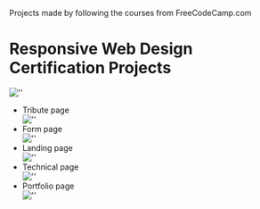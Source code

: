Projects made by following the courses from FreeCodeCamp.com
# Responsive Web Design Certification Projects
 
![''](./certifications/Responsive-Web-Design-Certification.png)

* Tribute page<br>
    ![''](./Responsive-Web-Design-Certification/tribute-project/tribute-design.png)
* Form page<br>
    ![''](./Responsive-Web-Design-Certification/form-project/form-design.png)
* Landing page<br>
    ![''](./Responsive-Web-Design-Certification/landing-project/landing-design.png)
* Technical page<br>
    ![''](./Responsive-Web-Design-Certification/technical-project/technical-design.png)
* Portfolio page<br>
    ![''](./Responsive-Web-Design-Certification/portfolio-project/portfolio-design.png)